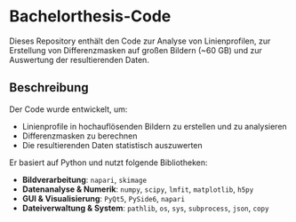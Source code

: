 # Bachelorthesis-Code
Dieses Repository enthält den Code zur Analyse von Linienprofilen, zur Erstellung von Differenzmasken auf großen Bildern (~60 GB) und zur Auswertung der resultierenden Daten.  

## Beschreibung  
Der Code wurde entwickelt, um:  
- Linienprofile in hochauflösenden Bildern zu erstellen und zu analysieren  
- Differenzmasken zu berechnen  
- Die resultierenden Daten statistisch auszuwerten

Er basiert auf Python und nutzt folgende Bibliotheken:  

- **Bildverarbeitung**: `napari`, `skimage`  
- **Datenanalyse & Numerik**: `numpy`, `scipy`, `lmfit`, `matplotlib`, `h5py`  
- **GUI & Visualisierung**: `PyQt5`, `PySide6`, `napari`  
- **Dateiverwaltung & System**: `pathlib`, `os`, `sys`, `subprocess`, `json`, `copy`  
